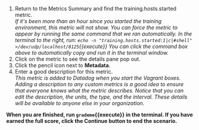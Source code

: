 1.  Return to the Metrics Summary and find the training.hosts.started metric.<br>
  *If it's been more than an hour since you started the training environment, this metric will not show. You can  force the metric to appear by running the same command that we ran automatically. In the terminal to the right, run: `echo -n "training.hosts.started:1|c|#shell" >/dev/udp/localhost/8125`{{execute}} You can click the command box above to automatically copy and run it in the terminal window.*
2.  Click on the metric to see the details pane pop out.
3.  Click the pencil icon next to **Metadata**.
4.  Enter a good description for this metric.<br>
  *This metric is added to Datadog when you start the Vagrant boxes. Adding a description to any custom metrics is a good idea to ensure that everyone knows what the metric describes. Notice that you can edit the description, the units, the type, and the interval. These details will be available to anyone else in your organization.*


**When you are finished, run `grademe`{{execute}} in the terminal. If you have earned the full score, click the **Continue** button to end the scenario.**
